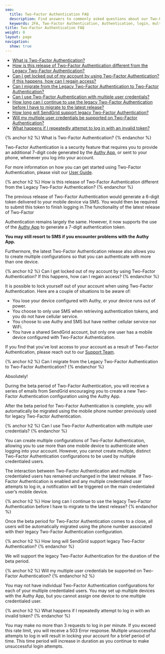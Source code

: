 ```yaml
---
seo:
  title: Two-Factor Authentication FAQ
  description: Find answers to commonly asked questions about our Two-Factor Authentication.
  keywords: 2FA, Two-Factor Authentication, Authentication, login, multifactor authentication
title: Two-Factor Authentication FAQ
weight: 0
layout: page
navigation:
  show: true
---
```


* [What is Two-Factor Authentication?](#-What-is-TwoFactor-Authentication)
* [How is this release of Two-Factor Authentication different from the Legacy Two-Factor Authentication?](#-How-is-this-release-of-TwoFactor-Authentication-different-from-the-Legacy-TwoFactor-Authentication)
* [Can I get locked out of my account by using Two-Factor Authentication? If this happens, how can I regain access?](#-Can-I-get-locked-out-of-my-account-by-using-TwoFactor-Authentication-If-this-happens-how-can-I-regain-access)
* [Can I migrate from the Legacy Two-Factor Authentication to Two-Factor Authentication?](#-Can-I-migrate-from-the-Legacy-TwoFactor-Authentication-to-TwoFactor-Authentication)
* [Can I use Two-Factor Authentication with multiple user credentials?](#-Can-I-use-TwoFactor-Authentication-with-multiple-user-credentials)
* [How long can I continue to use the legacy Two-Factor Authentication before I have to migrate to the latest release?](#-How-long-can-I-continue-to-use-the-legacy-TwoFactor-Authentication-before-I-have-to-migrate-to-the-latest-release)
* [How long will SendGrid support legacy Two-Factor Authentication?](#-How-long-will-SendGrid-support-legacy-TwoFactor-Authentication)
* [Will my multiple user credentials be supported on Two-Factor Authentication?](#-Will-my-multiple-user-credentials-be-supported-on-TwoFactor-Authentication)
* [What happens if I repeatedly attempt to log in with an invalid token?](#-What-happens-if-I-repeatedly-attempt-to-log-in-with-an-invalid-token)

{% anchor h2 %}
What is Two-Factor Authentication?
{% endanchor %}

Two-Factor Authentication is a security feature that requires you to provide an additional 7-digit code generated by the [Authy App](https://www.authy.com/), or sent to your phone, whenever you log into your account.

For more information on how you can get started using Two-Factor Authentication, please visit our [User Guide]({{root_url}}/User_Guide/Settings/two_factor_authentication.html).

{% anchor h2 %}
How is this release of Two-Factor Authentication different from the Legacy Two-Factor Authentication?
{% endanchor %}

The previous release of Two-Factor Authentication would generate a 6-digit token delivered to your mobile device via SMS. You would then be required to submit this token to finish logging in.The functionality of the latest release of Two-Factor

Authentication remains largely the same. However, it now supports the use of the [Authy App](https://www.authy.com/) to generate a 7-digit authentication token.

**You may still resort to SMS if you encounter problems with the Authy App.**

Furthermore, the latest Two-Factor Authentication release also allows you to create multiple configurations so that you can authenticate with more than one device.

{% anchor h2 %}
Can I get locked out of my account by using Two-Factor Authentication? If this happens, how can I regain access?
{% endanchor %}

It is possible to lock yourself out of your account when using Two-Factor Authentication. Here are a couple of situations to be aware of:

* You lose your device configured with Authy, or your device runs out of power.
* You choose to only use SMS when retrieving authentication tokens, and you do not have cellular service.
* You choose to use Authy and SMS but have neither cellular service nor WiFi.
* You have a shared SendGrid account, but only one user has a mobile device configured with Two-Factor Authentication.

If you find that you’ve lost access to your account as a result of Two-Factor Authentication, please reach out to our [Support Team](https://support.sendgrid.com/hc/en-us).

{% anchor h2 %}
Can I migrate from the Legacy Two-Factor Authentication to Two-Factor Authentication?
{% endanchor %}

Absolutely!

During the beta period of Two-Factor Authentication, you will receive a series of emails from SendGrid encouraging you to create a new Two-Factor Authentication configuration using the Authy App.

After the beta period for Two-Factor Authentication is complete, you will automatically be migrated using the mobile phone number previously used for legacy Two-Factor Authentication.

{% anchor h2 %}
Can I use Two-Factor Authentication with multiple user credentials?
{% endanchor %}

You can create multiple configurations of Two-Factor Authentication, allowing you to use more than one mobile device to authenticate when logging into your account. However, you cannot create multiple, distinct Two-Factor Authentication configurations to be used by multiple credentialed users.

The interaction between Two-Factor Authentication and multiple credentialed users has remained unchanged in the latest release. If Two-Factor Authentication is enabled and any multiple credentialed user attempts to log in, a notification will be triggered on the main credentialed user’s mobile device.

{% anchor h2 %}
How long can I continue to use the legacy Two-Factor Authentication before I have to migrate to the latest release?
{% endanchor %}

Once the beta period for Two-Factor Authentication comes to a close, all users will be automatically migrated using the phone number associated with their legacy Two-Factor Authentication configuration.

{% anchor h2 %}
How long will SendGrid support legacy Two-Factor Authentication?
{% endanchor %}

We will support the legacy Two-Factor Authentication for the duration of the beta period.

{% anchor h2 %}
Will my multiple user credentials be supported on Two-Factor Authentication?
{% endanchor h2 %}

You may not have individual Two-Factor Authentication configurations for each of your multiple credentialed users. You may set up multiple devices with the Authy App, but you cannot assign one device to one multiple credentialed user.

{% anchor h2 %}
What happens if I repeatedly attempt to log in with an invalid token?
{% endanchor %}

You may make no more than 3 requests to log in per minute. If you exceed this rate limit, you will receive a 503 Error response. Multiple unsuccessful attempts to log in will result in locking your account for a brief period of time. This time period will increase in duration as you continue to make unsuccessful login attempts.
